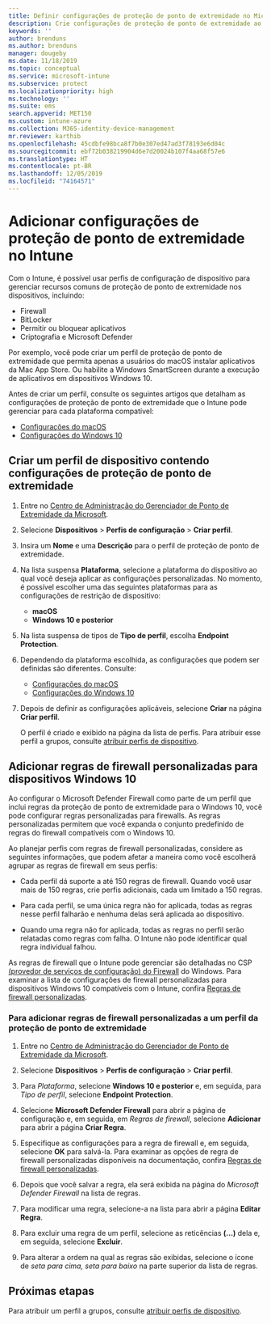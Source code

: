 ```yaml
---
title: Definir configurações de proteção de ponto de extremidade no Microsoft Intune – Azure | Microsoft Docs
description: Crie configurações de proteção de ponto de extremidade ao criar um perfil do dispositivo Windows 10 ou macOS no Microsoft Intune.
keywords: ''
author: brenduns
ms.author: brenduns
manager: dougeby
ms.date: 11/18/2019
ms.topic: conceptual
ms.service: microsoft-intune
ms.subservice: protect
ms.localizationpriority: high
ms.technology: ''
ms.suite: ems
search.appverid: MET150
ms.custom: intune-azure
ms.collection: M365-identity-device-management
mr.reviewer: karthib
ms.openlocfilehash: 45cdbfe98bca8f7b0e307ed47ad3f78193e6d04c
ms.sourcegitcommit: ebf72b038219904d6e7d20024b107f4aa68f57e6
ms.translationtype: HT
ms.contentlocale: pt-BR
ms.lasthandoff: 12/05/2019
ms.locfileid: "74164571"
---
```

# <a name="add-endpoint-protection-settings-in-intune"></a>Adicionar configurações de proteção de ponto de extremidade no Intune

Com o Intune, é possível usar perfis de configuração de dispositivo para gerenciar recursos comuns de proteção de ponto de extremidade nos dispositivos, incluindo:

- Firewall
- BitLocker
- Permitir ou bloquear aplicativos
- Criptografia e Microsoft Defender

Por exemplo, você pode criar um perfil de proteção de ponto de extremidade que permita apenas a usuários do macOS instalar aplicativos da Mac App Store. Ou habilite a Windows SmartScreen durante a execução de aplicativos em dispositivos Windows 10.

Antes de criar um perfil, consulte os seguintes artigos que detalham as configurações de proteção de ponto de extremidade que o Intune pode gerenciar para cada plataforma compatível:

- [Configurações do macOS](endpoint-protection-macos.md)
- [Configurações do Windows 10](endpoint-protection-windows-10.md)

## <a name="create-a-device-profile-containing-endpoint-protection-settings"></a>Criar um perfil de dispositivo contendo configurações de proteção de ponto de extremidade

1. Entre no [Centro de Administração do Gerenciador de Ponto de Extremidade da Microsoft](https://go.microsoft.com/fwlink/?linkid=2109431).

2. Selecione **Dispositivos** > **Perfis de configuração** > **Criar perfil**.

3. Insira um **Nome** e uma **Descrição** para o perfil de proteção de ponto de extremidade.

4. Na lista suspensa **Plataforma**, selecione a plataforma do dispositivo ao qual você deseja aplicar as configurações personalizadas. No momento, é possível escolher uma das seguintes plataformas para as configurações de restrição de dispositivo:

   - **macOS**
   - **Windows 10 e posterior**

5. Na lista suspensa de tipos de **Tipo de perfil**, escolha **Endpoint Protection**.

6. Dependendo da plataforma escolhida, as configurações que podem ser definidas são diferentes. Consulte:

   - [Configurações do macOS](endpoint-protection-macos.md)
   - [Configurações do Windows 10](endpoint-protection-windows-10.md)

7. Depois de definir as configurações aplicáveis, selecione **Criar** na página **Criar perfil**.

   O perfil é criado e exibido na página da lista de perfis. Para atribuir esse perfil a grupos, consulte [atribuir perfis de dispositivo](../configuration/device-profile-assign.md).

## <a name="add-custom-firewall-rules-for-windows-10-devices"></a>Adicionar regras de firewall personalizadas para dispositivos Windows 10

Ao configurar o Microsoft Defender Firewall como parte de um perfil que inclui regras da proteção de ponto de extremidade para o Windows 10, você pode configurar regras personalizadas para firewalls. As regras personalizadas permitem que você expanda o conjunto predefinido de regras do firewall compatíveis com o Windows 10.

Ao planejar perfis com regras de firewall personalizadas, considere as seguintes informações, que podem afetar a maneira como você escolherá agrupar as regras de firewall em seus perfis:

- Cada perfil dá suporte a até 150 regras de firewall. Quando você usar mais de 150 regras, crie perfis adicionais, cada um limitado a 150 regras.

- Para cada perfil, se uma única regra não for aplicada, todas as regras nesse perfil falharão e nenhuma delas será aplicada ao dispositivo.

- Quando uma regra não for aplicada, todas as regras no perfil serão relatadas como regras com falha. O Intune não pode identificar qual regra individual falhou.  

As regras de firewall que o Intune pode gerenciar são detalhadas no CSP [(provedor de serviços de configuração) do Firewall]( https://docs.microsoft.com/windows/client-management/mdm/firewall-csp) do Windows. Para examinar a lista de configurações de firewall personalizadas para dispositivos Windows 10 compatíveis com o Intune, confira [Regras de firewall personalizadas](endpoint-protection-windows-10.md#firewall-rules).

### <a name="to-add-custom-firewall-rules-to-an-endpoint-protection-profile"></a>Para adicionar regras de firewall personalizadas a um perfil da proteção de ponto de extremidade

1. Entre no [Centro de Administração do Gerenciador de Ponto de Extremidade da Microsoft](https://go.microsoft.com/fwlink/?linkid=2109431).

2. Selecione **Dispositivos** > **Perfis de configuração** > **Criar perfil**.

3. Para *Plataforma*, selecione **Windows 10 e posterior** e, em seguida, para *Tipo de perfil*, selecione **Endpoint Protection**.

4. Selecione **Microsoft Defender Firewall** para abrir a página de configuração e, em seguida, em *Regras de firewall*, selecione **Adicionar** para abrir a página **Criar Regra**.

5. Especifique as configurações para a regra de firewall e, em seguida, selecione **OK** para salvá-la. Para examinar as opções de regra de firewall personalizadas disponíveis na documentação, confira [Regras de firewall personalizadas](endpoint-protection-windows-10.md#firewall-rules).

6. Depois que você salvar a regra, ela será exibida na página do *Microsoft Defender Firewall* na lista de regras.

7. Para modificar uma regra, selecione-a na lista para abrir a página **Editar Regra**.

8. Para excluir uma regra de um perfil, selecione as reticências **(...)** dela e, em seguida, selecione **Excluir**.

9. Para alterar a ordem na qual as regras são exibidas, selecione o ícone de *seta para cima, seta para baixo* na parte superior da lista de regras.

## <a name="next-steps"></a>Próximas etapas

Para atribuir um perfil a grupos, consulte [atribuir perfis de dispositivo](../configuration/device-profile-assign.md).
